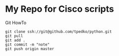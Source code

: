 # My Repo for Cisco scripts

Git HowTo

```
git clone ssh://git@github.com/tpedko/python.git
git pull
git add .
git commit -m "note"
git push origin master

```

